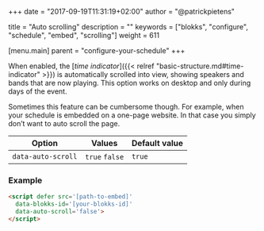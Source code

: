 +++
date            = "2017-09-19T11:31:19+02:00"
author          = "@patrickpietens"

title           = "Auto scrolling"
description     = ""
keywords        = ["blokks", "configure", "schedule", "embed", "scrolling"]
weight          = 611

[menu.main]
parent          = "configure-your-schedule"
+++

When enabled, the [*time indicator*]({{< relref "basic-structure.md#time-indicator" >}}) is automatically scrolled into view, showing speakers and bands that are now playing. This option works on desktop and only during days of the event.

Sometimes this feature can be cumbersome though. For example, when your schedule is embedded on a one-page website. In that case you simply don’t want to auto scroll the page.

| Option | Values | Default value |
|--------|--------|---------------|
| `data-auto-scroll` | `true` `false` | `true`|

### Example

```html
<script	defer src='[path-to-embed]'
  data-blokks-id='[your-blokks-id]'
  data-auto-scroll='false'>
</script>
```